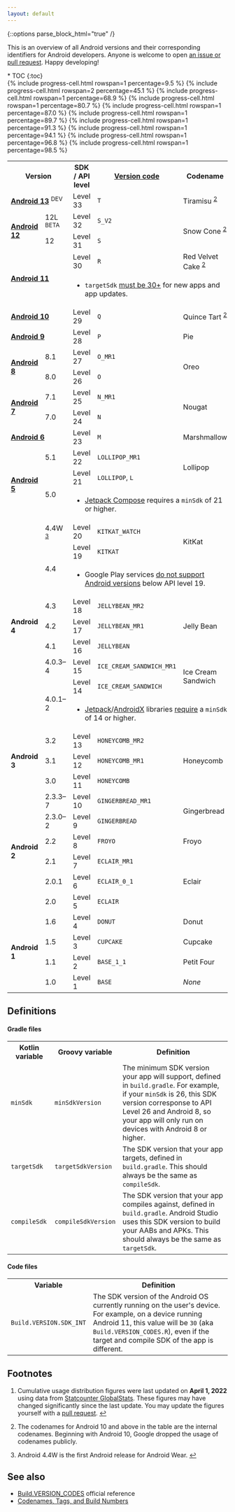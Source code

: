 ```yaml
---
layout: default
---
```

{::options parse_block_html="true" /}

This is an overview of all Android versions and their corresponding identifiers for Android developers. Anyone is welcome to open [an issue or pull request](https://github.com/ebelinski/apilevels). Happy developing!

<div id="compact-toc">
* TOC
{:toc}
</div>

<table class="full-width">
  <tr>
    <th colspan="2">
      Version
    </th>
    <th>SDK / API level</th>
    <th><a href="https://developer.android.com/reference/kotlin/android/os/Build.VERSION_CODES">Version code</a></th>
    <th>Codename</th>
    <th>
      Cumulative<br>usage
      <sup id="fnref:1"><a href="#fn:1" class="footnote">1</a></sup>
    </th>
    <th>Year</th>
  </tr>

  <tr>
    <td colspan="2">
      <b><a href="https://developer.android.com/about/versions/13">Android 13</a></b> <sup class="beta">DEV</sup>
    </td>
    <td class="level">Level 33</td>
    <td><code>T</code></td>
    <td>
      Tiramisu
      <sup id="fnref:2"><a href="#fn:2" class="footnote">2</a></sup>
    </td>
    <td rowspan="2"><i>No data</i></td>
    <td rowspan="2"><i>TBA</i></td>
  </tr>

  <tr>
    <td rowspan="2">
      <b><a href="https://developer.android.com/about/versions/12">Android 12</a></b>
    </td>
    <td>
      12L <sup class="beta">BETA</sup>
    </td>
    <td class="level">Level 32</td>
    <td><code>S_V2</code></td>
    <td rowspan="2">
      Snow Cone
      <sup id="fnref:2"><a href="#fn:2" class="footnote">2</a></sup>
    </td>
  </tr>

  <tr>
    <td>12</td>
    <td class="level">Level 31</td>
    <td><code>S</code></td>
    {% include progress-cell.html rowspan=1 percentage=9.5 %}
    <td>2021</td>
  </tr>

  <tr>
    <td rowspan="2" colspan="2">
      <b><a href="https://developer.android.com/about/versions/11">Android 11</a></b>
    </td>
    <td class="level">Level 30</td>
    <td><code>R</code></td>
    <td>
      Red Velvet Cake
      <sup id="fnref:2"><a href="#fn:2" class="footnote">2</a></sup>
    </td>
    {% include progress-cell.html rowspan=2 percentage=45.1 %}
    <td rowspan="2">2020</td>
  </tr>
  <tr class="table-notes"><td colspan="3">
    <ul>
      <li><code>targetSdk</code> <a href="https://developer.android.com/distribute/play-policies">must be 30+</a> for new apps and app updates.</li>
    </ul>
  </td></tr>

  <tr>
    <td colspan="2">
      <b><a href="https://developer.android.com/about/versions/10">Android 10</a></b>
    </td>
    <td class="level">Level 29</td>
    <td><code>Q</code></td>
    <td>
      Quince Tart
      <sup id="fnref:2"><a href="#fn:2" class="footnote">2</a></sup>
    </td>
    {% include progress-cell.html rowspan=1 percentage=68.9 %}
    <td>2019</td>
  </tr>

  <tr>
    <td colspan="2">
      <b><a href="https://developer.android.com/about/versions/pie">Android 9</a></b>
    </td>
    <td class="level">Level 28</td>
    <td><code>P</code></td>
    <td>Pie</td>
    {% include progress-cell.html rowspan=1 percentage=80.7 %}
    <td>2018</td>
  </tr>

  <tr>
    <td rowspan="2">
      <b><a href="https://developer.android.com/about/versions/oreo">Android 8</a></b>
    </td>
    <td>8.1</td>
    <td class="level">Level 27</td>
    <td><code>O_MR1</code></td>
    <td rowspan="2">Oreo</td>
    {% include progress-cell.html rowspan=1 percentage=87.0 %}
    <td rowspan="2">2017</td>
  </tr>
  <tr>
    <td>8.0</td>
    <td class="level">Level 26</td>
    <td><code>O</code></td>
    {% include progress-cell.html rowspan=1 percentage=89.7 %}
  </tr>

  <tr>
    <td rowspan="2">
      <b><a href="https://developer.android.com/about/versions/nougat">Android 7</a></b>
    </td>
    <td>7.1</td>
    <td class="level">Level 25</td>
    <td><code>N_MR1</code></td>
    <td rowspan="2">Nougat</td>
    {% include progress-cell.html rowspan=1 percentage=91.3 %}
    <td rowspan="2">2016</td>
  </tr>
  <tr>
    <td>7.0</td>
    <td class="level">Level 24</td>
    <td><code>N</code></td>
    {% include progress-cell.html rowspan=1 percentage=94.1 %}
  </tr>

  <tr>
    <td colspan="2">
      <b><a href="https://developer.android.com/about/versions/marshmallow">Android 6</a></b>
    </td>
    <td class="level">Level 23</td>
    <td><code>M</code></td>
    <td>Marshmallow</td>
    {% include progress-cell.html rowspan=1 percentage=96.8 %}
    <td>2015</td>
  </tr>

  <tr>
    <td rowspan="3">
      <b><a href="https://developer.android.com/about/versions/lollipop">Android 5</a></b>
    </td>
    <td>5.1</td>
    <td class="level">Level 22</td>
    <td><code>LOLLIPOP_MR1</code></td>
    <td rowspan="2">Lollipop</td>
    {% include progress-cell.html rowspan=1 percentage=98.5 %}
    <td>2015</td>
  </tr>
  <tr>
    <td rowspan="2">5.0</td>
    <td class="level">Level 21</td>
    <td><code>LOLLIPOP</code>, <code>L</code></td>
    <td rowspan="24"><i>No data</i></td>
    <td rowspan="3">2014</td>
  </tr>
  <tr class="table-notes"><td colspan="3">
    <ul>
      <li><a href="https://developer.android.com/jetpack/compose">Jetpack Compose</a> requires a <code>minSdk</code> of 21 or higher.</li>
    </ul>
  </td></tr>

  <tr>
    <td rowspan="9"><b>Android 4</b></td>
    <td>
      4.4W <sup id="fnref:3"><a href="#fn:3" class="footnote">3</a></sup>
    </td>
    <td class="level">Level 20</td>
    <td><code>KITKAT_WATCH</code></td>
    <td rowspan="2">KitKat</td>
  </tr>
  <tr>
    <td rowspan="2">4.4</td>
    <td class="level">Level 19</td>
    <td><code>KITKAT</code></td>
    <td rowspan="3">2013</td>
  </tr>
  <tr class="table-notes"><td colspan="3">
    <ul>
      <li>Google Play services <a href="https://android-developers.googleblog.com/2021/07/google-play-services-discontinuing-jelly-bean.html">do not support Android versions</a> below API level 19.</li>
    </ul>
  </td></tr>
  <tr>
    <td>4.3</td>
    <td class="level">Level 18</td>
    <td><code>JELLYBEAN_MR2</code></td>
    <td rowspan="3">Jelly Bean</td>
  </tr>
  <tr>
    <td>4.2</td>
    <td class="level">Level 17</td>
    <td><code>JELLYBEAN_MR1</code></td>
    <td rowspan="2">2012</td>
  </tr>
  <tr>
    <td>4.1</td>
    <td class="level">Level 16</td>
    <td><code>JELLYBEAN</code></td>
  </tr>
  <tr>
    <td>4.0.3–4</td>
    <td class="level">Level 15</td>
    <td><code>ICE_CREAM_SANDWICH_MR1</code></td>
    <td rowspan="2">Ice Cream Sandwich</td>
    <td rowspan="7">2011</td>
  </tr>
  <tr>
    <td rowspan="2">4.0.1–2</td>
    <td class="level">Level 14</td>
    <td><code>ICE_CREAM_SANDWICH</code></td>
  </tr>
  <tr class="table-notes"><td colspan="3">
    <ul>
      <li><a href="https://developer.android.com/jetpack">Jetpack</a>/<a href="https://developer.android.com/jetpack/androidx">AndroidX</a> libraries <a href="https://developer.android.com/topic/libraries/support-library#api-versions">require</a> a <code>minSdk</code> of 14 or higher.</li>
    </ul>
  </td></tr>

  <tr>
    <td rowspan="3"><b>Android 3</b></td>
    <td>3.2</td>
    <td class="level">Level 13</td>
    <td><code>HONEYCOMB_MR2</code></td>
    <td rowspan="3">Honeycomb</td>
  </tr>
  <tr>
    <td>3.1</td>
    <td class="level">Level 12</td>
    <td><code>HONEYCOMB_MR1</code></td>
  </tr>
  <tr>
    <td>3.0</td>
    <td class="level">Level 11</td>
    <td><code>HONEYCOMB</code></td>
  </tr>

  <tr>
    <td rowspan="6"><b>Android 2</b></td>
    <td>2.3.3–7</td>
    <td class="level">Level 10</td>
    <td><code>GINGERBREAD_MR1</code></td>
    <td rowspan="2">Gingerbread</td>
  </tr>
  <tr>
    <td>2.3.0–2</td>
    <td class="level">Level 9</td>
    <td><code>GINGERBREAD</code></td>
    <td rowspan="3">2010</td>
  </tr>
  <tr>
    <td>2.2</td>
    <td class="level">Level 8</td>
    <td><code>FROYO</code></td>
    <td>Froyo</td>
  </tr>
  <tr>
    <td>2.1</td>
    <td class="level">Level 7</td>
    <td><code>ECLAIR_MR1</code></td>
    <td rowspan="3">Eclair</td>
  </tr>
  <tr>
    <td>2.0.1</td>
    <td class="level">Level 6</td>
    <td><code>ECLAIR_0_1</code></td>
    <td rowspan="5">2009</td>
  </tr>
  <tr>
    <td>2.0</td>
    <td class="level">Level 5</td>
    <td><code>ECLAIR</code></td>
  </tr>

  <tr>
    <td rowspan="4"><b>Android 1</b></td>
    <td>1.6</td>
    <td class="level">Level 4</td>
    <td><code>DONUT</code></td>
    <td>Donut</td>
  </tr>
  <tr>
    <td>1.5</td>
    <td class="level">Level 3</td>
    <td><code>CUPCAKE</code></td>
    <td>Cupcake</td>
  </tr>
  <tr>
    <td>1.1</td>
    <td class="level">Level 2</td>
    <td><code>BASE_1_1</code></td>
    <td>Petit Four</td>
  </tr>
  <tr>
    <td>1.0</td>
    <td class="level">Level 1</td>
    <td><code>BASE</code></td>
    <td><i>None</i></td>
    <td>2008</td>
  </tr>
</table>

## Definitions

#### Gradle files

<table class="full-width">
  <tr>
    <th class="nowrap">Kotlin variable</th>
    <th class="nowrap">Groovy variable</th>
    <th>Definition</th>
  </tr>
  <tr>
    <td class="nowrap"><code>minSdk</code></td>
    <td class="nowrap"><code>minSdkVersion</code></td>
    <td>The minimum SDK version your app will support, defined in <code>build.gradle</code>. For example, if your <code>minSdk</code> is 26, this SDK version corresponse to API Level 26 and Android 8, so your app will only run on devices with Android 8 or higher.</td>
  </tr>
  <tr>
    <td class="nowrap"><code>targetSdk</code></td>
    <td class="nowrap"><code>targetSdkVersion</code></td>
    <td>The SDK version that your app targets, defined in <code>build.gradle</code>. This should always be the same as <code>compileSdk</code>.</td>
  </tr>
  <tr>
    <td class="nowrap"><code>compileSdk</code></td>
    <td class="nowrap"><code>compileSdkVersion</code></td>
    <td>The SDK version that your app compiles against, defined in <code>build.gradle</code>. Android Studio uses this SDK version to build your AABs and APKs. This should always be the same as <code>targetSdk</code>.</td>
  </tr>
</table>

#### Code files

<table class="full-width">
  <tr>
    <th>Variable</th>
    <th>Definition</th>
  </tr>
  <tr>
    <td class="nowrap"><code>Build.VERSION.SDK_INT</code></td>
    <td>The SDK version of the Android OS currently running on the user's device. For example, on a device running Android 11, this value will be <code>30</code> (aka <code>Build.VERSION_CODES.R</code>), even if the target and compile SDK of the app is different.</td>
  </tr>
</table>

## Footnotes

<div class="footnotes">
  <ol>
    <li id="fn:1">
      <p>Cumulative usage distribution figures were last updated on <b>April 1, 2022</b> using data from <a href="https://gs.statcounter.com/android-version-market-share/mobile-tablet/worldwide">Statcounter GlobalStats</a>. These figures may have changed significantly since the last update. You may update the figures yourself with a <a href="https://github.com/ebelinski/apilevels">pull request</a>. <a href="#fnref:1" class="reversefootnote">↩</a></p>
    </li>
    <li id="fn:2">
      <p>The codenames for Android 10 and above in the table are the internal codenames. Beginning with Android 10, Google dropped the usage of codenames publicly.</p>
    </li>
    <li id="fn:3">
      <p>Android 4.4W is the first Android release for Android Wear. <a href="#fnref:3" class="reversefootnote">↩</a></p>
    </li>
  </ol>
</div>

## See also

* [Build.VERSION_CODES](https://developer.android.com/reference/android/os/Build.VERSION_CODES) official reference
* [Codenames, Tags, and Build Numbers](https://source.android.com/setup/start/build-numbers)
